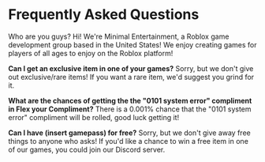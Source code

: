 # Frequently Asked Questions

Who are you guys?
Hi! We're Minimal Entertainment, a Roblox game development group based in the United States! We enjoy creating games for players of all ages to enjoy on the Roblox platform!

**Can I get an exclusive item in one of your games?**
Sorry, but we don't give out exclusive/rare items! If you want a rare item, we'd suggest you grind for it.

**What are the chances of getting the the "0101 system error" compliment in Flex your Compliment?**
There is a 0.001% chance that the "0101 system error" compliment will be rolled, good luck getting it!

**Can I have (insert gamepass) for free?**
Sorry, but we don't give away free things to anyone who asks! If you'd like a chance to win a free item in one of our games, you could join our Discord server.
